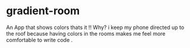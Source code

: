 # gradient-room
An App that shows colors thats it !!
Why?
i keep my phone directed up to the roof because having colors in the rooms makes me feel more comfortable to write code .

